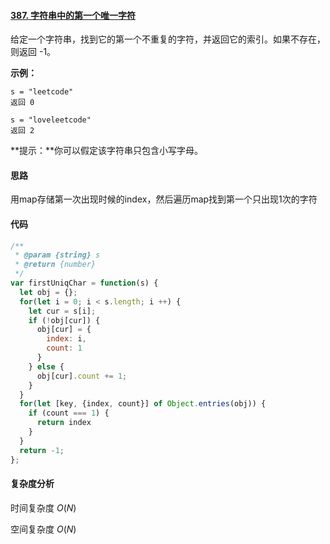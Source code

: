 #### [387. 字符串中的第一个唯一字符](https://leetcode-cn.com/problems/first-unique-character-in-a-string/)

给定一个字符串，找到它的第一个不重复的字符，并返回它的索引。如果不存在，则返回 -1。

 

**示例：**

```
s = "leetcode"
返回 0

s = "loveleetcode"
返回 2
```

 

**提示：**你可以假定该字符串只包含小写字母。

#### 思路

用map存储第一次出现时候的index，然后遍历map找到第一个只出现1次的字符

#### 代码

```JavaScript
/**
 * @param {string} s
 * @return {number}
 */
var firstUniqChar = function(s) {
  let obj = {};
  for(let i = 0; i < s.length; i ++) {
    let cur = s[i];
    if (!obj[cur]) {
      obj[cur] = {
        index: i,
        count: 1
      }
    } else {
      obj[cur].count += 1;
    }
  }
  for(let [key, {index, count}] of Object.entries(obj)) {
    if (count === 1) {
      return index
    }
  }
  return -1;
};
```

#### 复杂度分析

时间复杂度	$O(N)$

空间复杂度	$O(N)$